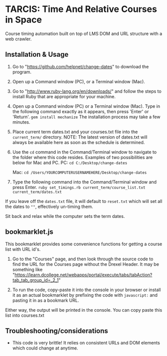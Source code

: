 TARCIS: Time And Relative Courses in Space
==========================================
Course timing automation built on top of LMS DOM and URL structure with a web crawler.

Installation & Usage
--------------------

1. Go to "https://github.com/helpnet/change-dates" to download the program.

2. Open up a Command window (PC), or a Terminal window (Mac).

3. Go to "http://www.ruby-lang.org/en/downloads/" and follow the steps to install Ruby that are appropriate for your machine.

4. Open up a Command window (PC) or a Terminal window (Mac). Type in the following command exactly as it appears, then press 'Enter' or 'Return'. 
	`gem install mechanize` 
	The installation process may take a few minutes.

5. Place current term dates.txt and your courses.txt file into the `current_term/` directory. NOTE: The latest version of dates.txt will always be available here as soon as the schedule is determined.

6. Use the `cd` command in the Command/Terminal window to navigate to the folder where this code resides. Examples of two possibilities are below for Mac and PC. 
	PC: `cd C:/Desktop/change-dates` 
	
	Mac: `cd /Users/YOURCOMPUTERUSERNAMEHERE/Desktop/change-dates`

7. Type the following command into the Command/Terminal window and press Enter. `ruby set_timings.rb current_term/course_list.txt current_term/dates.txt`

If you leave off the `dates.txt` file, it will default to `reset.txt` which will set all the dates to `""`, effectively un-timing them.

Sit back and relax while the computer sets the term dates.

bookmarklet.js
--------------
This bookmarklet provides some convenience functions for getting a course list with URL id's. 

1. Go to the "Courses" page, and then look through the source code to find the URL for the Courses page without the Drexel Header. It may be something like "https://learn.dcollege.net/webapps/portal/execute/tabs/tabAction?tab_tab_group_id=_2_1"

2. To run the code, copy-paste it into the console in your browser or install it as an actual bookmarklet by prefixing the code with `javascript:` and pasting it in as a bookmark URL.

Either way, the output will be printed in the console. You can copy paste this list into courses.txt

Troubleshooting/considerations
------------------------------
* This code is very brittle! It relies on consistent URLs and DOM elements which could change at anytime.

